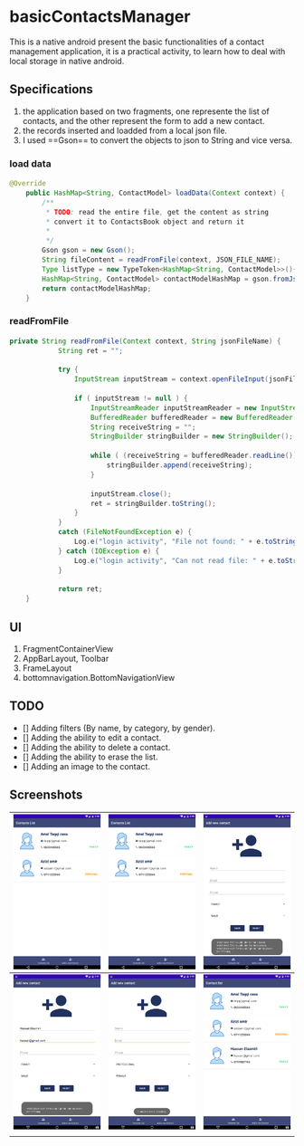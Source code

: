 # basicContactsManager

This is a native android present the basic functionalities of a contact management application, it is a practical activity, to learn how to
deal with local storage in native android.

## Specifications

1. the application based on two fragments, one represente the list of contacts, and the other represent the form to add a new contact.
2. the records inserted and loadded from a local json file.
3. I used ==Gson== to convert the objects to json to String and vice versa.

### load data

```java DataGatewayImp.java
@Override
    public HashMap<String, ContactModel> loadData(Context context) {
        /**
         * TODO: read the entire file, get the content as string
         * convert it to ContactsBook object and return it
         *
         */
        Gson gson = new Gson();
        String fileContent = readFromFile(context, JSON_FILE_NAME);
        Type listType = new TypeToken<HashMap<String, ContactModel>>(){}.getType();
        HashMap<String, ContactModel> contactModelHashMap = gson.fromJson(fileContent, listType);
        return contactModelHashMap;
    }

```

### readFromFile

```java DataGatewayImp.java
private String readFromFile(Context context, String jsonFileName) {
            String ret = "";

            try {
                InputStream inputStream = context.openFileInput(jsonFileName);

                if ( inputStream != null ) {
                    InputStreamReader inputStreamReader = new InputStreamReader(inputStream);
                    BufferedReader bufferedReader = new BufferedReader(inputStreamReader);
                    String receiveString = "";
                    StringBuilder stringBuilder = new StringBuilder();

                    while ( (receiveString = bufferedReader.readLine()) != null ) {
                        stringBuilder.append(receiveString);
                    }

                    inputStream.close();
                    ret = stringBuilder.toString();
                }
            }
            catch (FileNotFoundException e) {
                Log.e("login activity", "File not found: " + e.toString());
            } catch (IOException e) {
                Log.e("login activity", "Can not read file: " + e.toString());
            }

            return ret;
    }
```

## UI

1. FragmentContainerView
2. AppBarLayout, Toolbar
3. FrameLayout
4. bottomnavigation.BottomNavigationView

## TODO

- [] Adding filters (By name, by category, by gender).
- [] Adding the ability to edit a contact.
- [] Adding the ability to delete a contact.
- [] Adding the ability to erase the list.
- [] Adding an image to the contact.

## Screenshots

| <img src="/screenshots/contacts_list.png" width="200px" height="auto">    | <img src="/screenshots/contacts_list.png" width="200px" height="auto">     | <img src="/screenshots/validation.png" width="200px" height="auto">    |
| ------------------------------------------------------------------------- | -------------------------------------------------------------------------- | ---------------------------------------------------------------------- |
| <img src="/screenshots/validation_phone.png" width="200px" height="auto"> | <img src="/screenshots/contact_added_msg.png" width="200px" height="auto"> | <img src="/screenshots/contact_added.png" width="200px" height="auto"> |
|                                                                           |                                                                            |                                                                        |
